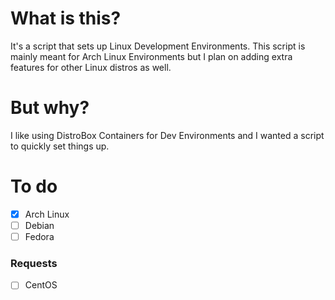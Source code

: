 # What is this?
It's a script that sets up Linux Development Environments. This script is mainly meant for Arch Linux Environments but I plan on adding extra features for other Linux distros as well.

# But why?
I like using DistroBox Containers for Dev Environments and I wanted a script to quickly set things up.

# To do
- [x] Arch Linux
- [ ] Debian
- [ ] Fedora

### Requests
- [ ] CentOS